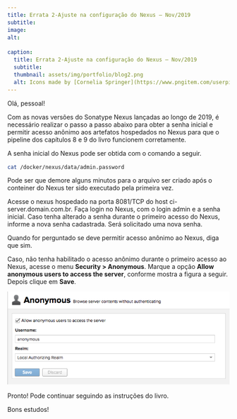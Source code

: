 ```yaml
---
title: Errata 2-Ajuste na configuração do Nexus – Nov/2019
subtitle:
image:
alt:

caption:
  title: Errata 2-Ajuste na configuração do Nexus – Nov/2019
  subtitle:
  thumbnail: assets/img/portfolio/blog2.png
  alt: Icons made by [Cornelia Springer](https://www.pngitem.com/userpic/13649/) from [Pngitem](https://www.pngitem.com/middle/iwhTmbo_blogging-png-transparent-png/)
---
```

Olá, pessoal!

Com as novas versões do Sonatype Nexus lançadas ao longo de 2019, é necessário realizar o passo a passo abaixo para obter a senha inicial e permitir acesso anônimo aos artefatos hospedados no Nexus para que o pipeline dos capítulos 8 e 9 do livro funcionem corretamente.

A senha inicial do Nexus pode ser obtida com o comando a seguir.

```bash
cat /docker/nexus/data/admin.password
```

Pode ser que demore alguns minutos para o arquivo ser criado após o conteiner do Nexus ter sido executado pela primeira vez.

Acesse o nexus hospedado na porta 8081/TCP do host ci-server.domain.com.br. Faça login no Nexus, com o login admin e a senha inicial. Caso tenha alterado a senha durante o primeiro acesso do Nexus, informe a nova senha cadastrada. Será solicitado uma nova senha.

Quando for perguntado se deve permitir acesso anônimo ao Nexus, diga que sim.

Caso, não tenha habilitado o acesso anônimo durante o primeiro acesso ao Nexus, acesse o menu **Security > Anonymous**. Marque a opção **Allow anonymous users to access the server**, conforme mostra a figura a seguir. Depois clique em **Save**.

 <p align="center">
    <img src="assets/img/portfolio/anonymous-revised.png">
 </p>

Pronto! Pode continuar seguindo as instruções do livro.

Bons estudos!

